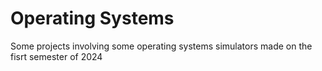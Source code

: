 # Operating Systems
Some projects involving some operating systems simulators made on the fisrt semester of 2024

